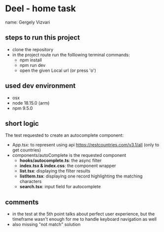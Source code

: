 # Deel - home task

name: Gergely Vizvari

## steps to run this project

- clone the repository
- in the project route run the folllowing terminal commands:
  - npm install
  - npm run dev
  - open the given Local url (or press 'o')

## used dev environment

- osx
- node 18.15.0 (arm)
- npm 9.5.0

## short logic

The test requested to create an autocomplete component:

- App.tsx: to represent using api https://restcountries.com/v3.1/all (only to get countries)
- components/autoComplete is the requested component
  - **hooks/autocomplete.ts**: the async filter
  - **index.tsx & index.css**: the component wrapper
  - **list.tsx**: displaying the filter results
  - **listItem.tsx**: displaying one record highlighting the matching characters
  - **search.tsx**: input field for autocomplete

## comments

- in the test at the 5th point talks about perfect user experience, but the timeframe wasn't enough for me to handle keyboard navigation as well
- also missing "not match" solution
